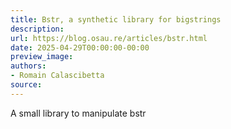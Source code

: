 ```yaml
---
title: Bstr, a synthetic library for bigstrings
description:
url: https://blog.osau.re/articles/bstr.html
date: 2025-04-29T00:00:00-00:00
preview_image:
authors:
- Romain Calascibetta
source:
---
```


A small library to manipulate bstr
